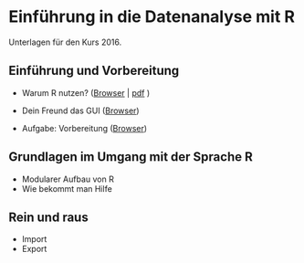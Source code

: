 Einführung in die Datenanalyse mit R
===================

Unterlagen für den Kurs 2016.

## Einführung und Vorbereitung

- Warum R nutzen? ([Browser](https://github.com/Japhilko/IntroR/blob/master/2016/slides/WarumR.md) |  [pdf](https://github.com/Japhilko/IntroR/raw/master/2016/slides/WarumR.pdf) )

- Dein Freund das GUI ([Browser](https://github.com/Japhilko/IntroR/blob/master/2016/slides/FreundGUI.md))

- Aufgabe: Vorbereitung ([Browser](https://github.com/Japhilko/IntroR/blob/master/2016/tutorial/Aufgabe_Vorbereitung.md))


## Grundlagen im Umgang mit der Sprache R

- Modularer Aufbau von R
- Wie bekommt man Hilfe

## Rein und raus 

- Import
- Export 
